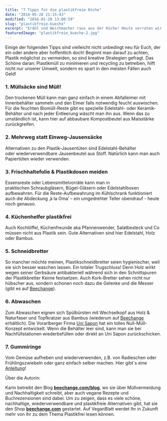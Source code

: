 ```yaml
---
title: "7 Tipps für die plastikfreie Küche"
date: "2014-05-28 21:15:43"
modified: "2016-01-20 13:00:59"
slug: "plastikfreie-kueche"
excerpt: "Erdöl und Weichmacher raus aus der Küche! Heute verraten wir Euch Alternativen zu den herkömmlichen Plastik-Übeltätern in der Küche!"
featuredImage: "plastikfreie_kueche-2.jpg"
---
```


Einige der folgenden Tipps sind vielleicht nicht unbedingt neu für Euch, der ein oder andere aber hoffentlich doch! Beginnt man darauf zu achten, Plastik möglichst zu vermeiden, so sind kreative Strategien gefragt. Das Schöne daran: Plastikmüll zu minimieren und recycling zu betreiben, hilft nicht nur unserer Umwelt, sondern es spart in den meisten Fällen auch Geld!

### 1\. Müllsäcke sind Müll!

Den trockenen Müll kann man ganz einfach in einem Abfalleimer mit Innenbehälter sammeln und den Eimer falls notwendig feucht auswischen. Für die feuchten Biomüll-Reste gibt es spezielle Edelstahl- oder Keramik-Behälter und nach jeder Entleerung wäscht man ihn aus. Wenn das zu umständlich ist, kann hier auf abbaubare Kompostbeutel aus Maisstärke zurückgreifen.

### 2\. Mehrweg statt Einweg-Jausensäcke

Alternativen zu den Plastik-Jausentüten sind Edelstahl-Behälter oder wiederverwendbare Jausenbeutel aus Stoff. Natürlich kann man auch Papiertüten wieder verwenden.

### 3\. Frischhaltefolie & Plastikdosen meiden

Essensreste oder Lebensmittelvorräte kann man in praktischen Schraubgläsern, Bügel-Gläsern oder Edelstahlboxen aufbewahren. Für die Reste-Aufbewahrung im Kühlschrank funktioniert auch die Abdeckung ‚à la Oma’ – ein umgedrehter Teller obendrauf - heute noch genauso.

### 4\. Küchenhelfer plastikfrei

Auch Kochlöffel, Küchenfreunde aka Pfannenwender, Salatbesteck und Co müssen nicht aus Plastik sein. Gute Alternativen sind hier Edelstahl, Holz oder Bambus.

### 5\. Schneidbretter

So mancher möchte meinen, Plastikschneidbretter seien hygienischer, weil sie sich besser waschen lassen. Ein totaler Trugschluss! Denn Holz wirkt wegen seiner Gerbsäure antibakteriell während sich in den Schnittspuren der Plastikbretter Keime festsetzen. Auch Kork-Bretter sehen nicht nur hübscher aus, sondern schonen noch dazu die Gelenke und die Messer (gibt es auf [Beechange](http://www.beechange.com/suche?controller=search&orderby=position&orderway=desc&search_query=schneidbrett+kork&submit_search=Suche)).

### 6\. Abwaschen

Zum Abwaschen eignen sich Spülbürsten mit Wechselkopf aus Holz & Naturfaser und Topfkratzer aus Bambus (wiederum auf [Beechange](http://www.beechange.com/haushalt/60-topkratzer-aus-bambus.html) erhältlich). Die Vorarlberger Firma [Uni Sapon](http://www.beechange.com/5_uni-sapon) hat ein tolles Null-Müll-Konzept entwickelt. Wenn die Behälter leer sind, kann man sie bei Nachfüllstationen wiederbefüllen oder direkt an Uni Sapon zurückschicken.

### 7\. Gummiringe

Vom Gemüse aufheben und wiederverwenden, z.B. von Radieschen oder Frühlingszwiebeln oder ganz einfach selber machen. Hier gibt´s eine [Anleitung](http://www.beechange.com/blog/re-use/gummiringerl-selbst-gemacht)!  

Über die Autorin:

Karin betreibt den Blog [**beechange.com/blog**](http://www.beechange.com/blog/), wo sie über Müllvermeidung und Nachhaltigkeit schreibt, aber auch vegane Rezepte und Buchrezensionen sind dabei. Um zu zeigen, dass es viele schöne, nachhaltige, wiederverwendbare und plastikfreie Alternativen gibt, hat sie den Shop **[beechange.com](http://www.beechange.com/)** gestartet. Auf VeganBlatt werdet Ihr in Zukunft mehr von ihr zu dem Thema Plastikfrei lesen können.